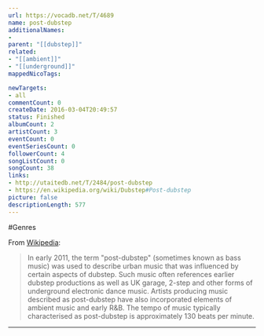 ```yaml
---
url: https://vocadb.net/T/4689
name: post-dubstep
additionalNames: 
- 
parent: "[[dubstep]]"
related:
- "[[ambient]]"
- "[[underground]]"
mappedNicoTags:

newTargets:
- all
commentCount: 0
createDate: 2016-03-04T20:49:57
status: Finished
albumCount: 2
artistCount: 3
eventCount: 0
eventSeriesCount: 0
followerCount: 4
songListCount: 0
songCount: 38
links: 
- http://utaitedb.net/T/2484/post-dubstep
- https://en.wikipedia.org/wiki/Dubstep#Post-dubstep
picture: false
descriptionLength: 577
---
```


#Genres

From [Wikipedia](https://en.wikipedia.org/wiki/Dubstep#Post-dubstep):
>In early 2011, the term "post-dubstep" (sometimes known as bass music) was used to describe urban music that was influenced by certain aspects of dubstep. Such music often references earlier dubstep productions as well as UK garage, 2-step and other forms of underground electronic dance music. Artists producing music described as post-dubstep have also incorporated elements of ambient music and early R&B. The tempo of music typically characterised as post-dubstep is approximately 130 beats per minute.

---

